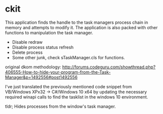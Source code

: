 # ckit
This application finds the handle to the task managers 
process chain in memory and attempts to modify it. The application
is also packed with other functions to manipulation the task manager.

- Disable redraw
- Disable process status refresh
- Delete process
- Some other junk, check sTaskManager.cls for functions.

original dkom methodology:
http://forums.codeguru.com/showthread.php?406555-How-to-hide-your-program-from-the-Task-Manager&p=1492556#post1492556

I've just translated the previously mentioned code snippet from VB/Windows XPx32 -> C#/Windows 10 x64 by
updating the necessary required winapi calls to find the tasklist in the windows 10 environment.

tldr; Hides processes from the window's task manager.

